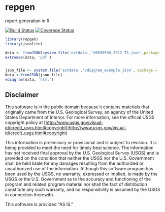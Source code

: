 # repgen
report generation in R  

[![Build Status](https://travis-ci.org/USGS-R/repgen.svg)](https://travis-ci.org/USGS-R/repgen.svg)
[![Coverage Status](https://coveralls.io/repos/USGS-R/repgen/badge.svg)](https://coveralls.io/r/USGS-R/repgen)

```R
library(repgen)
library(jsonlite)

data <- fromJSON(system.file('extdata',"06899500_2012_TS.json",package = 'repgen'))
extremes(data, 'pdf')


json_file <- system.file('extdata','vdiagram_example.json', package = 'repgen')
data <-fromJSON(json_file)
vdiagram(data, 'html')
```

Disclaimer
----------
This software is in the public domain because it contains materials that originally came from the U.S. Geological Survey, an agency of the United States Department of Interior. For more information, see the official USGS copyright policy at [http://www.usgs.gov/visual-id/credit_usgs.html#copyright](http://www.usgs.gov/visual-id/credit_usgs.html#copyright)

This information is preliminary or provisional and is subject to revision. It is being provided to meet the need for timely best science. The information has not received final approval by the U.S. Geological Survey (USGS) and is provided on the condition that neither the USGS nor the U.S. Government shall be held liable for any damages resulting from the authorized or unauthorized use of the information. Although this software program has been used by the USGS, no warranty, expressed or implied, is made by the USGS or the U.S. Government as to the accuracy and functioning of the program and related program material nor shall the fact of distribution constitute any such warranty, and no responsibility is assumed by the USGS in connection therewith.

This software is provided "AS IS."
